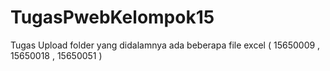 # TugasPwebKelompok15
Tugas Upload folder yang didalamnya ada beberapa file excel ( 15650009 , 15650018 , 15650051 )
